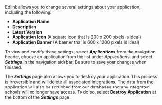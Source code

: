 Edlink allows you to change several settings about your application, including the following:

- **Application Name**
- **Description**
- **Latest Version**
- **Application Icon** (A square icon that is 200 x 200 pixels is ideal)
- **Application Banner** (A banner that is 600 x 1200 pixels is ideal)

To view and modify these settings, select ***Applications*** from the navigation header, choose an application from the list under *Applications*, and select ***Settings*** in the navigation sidebar. Be sure to save your changes when finished.

The ***Settings*** page also allows you to destroy your application. This process is irreversible and will delete all associated integrations. The data from the application will also be scrubbed from our databases and any integrated schools will no longer have access. To do so, select **Destroy Application** at the bottom of the ***Settings*** page.
